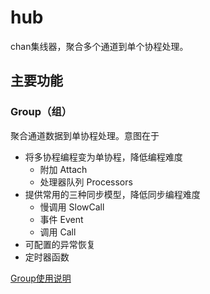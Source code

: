 # hub

chan集线器，聚合多个通道到单个协程处理。

## 主要功能

### Group（组）

聚合通道数据到单协程处理。意图在于

- 将多协程编程变为单协程，降低编程难度
  - 附加 Attach
  - 处理器队列 Processors
- 提供常用的三种同步模型，降低同步编程难度
  - 慢调用 SlowCall
  - 事件 Event
  - 调用 Call
- 可配置的异常恢复
- 定时器函数

[Group使用说明](group.md)
